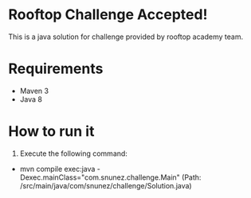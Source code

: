 # Rooftop Challenge Accepted!
This is a java solution for challenge provided by rooftop academy team.
# Requirements
* Maven 3
* Java 8
# How to run it
1. Execute the following command: 
* mvn compile exec:java -Dexec.mainClass="com.snunez.challenge.Main"
(Path: /src/main/java/com/snunez/challenge/Solution.java)
